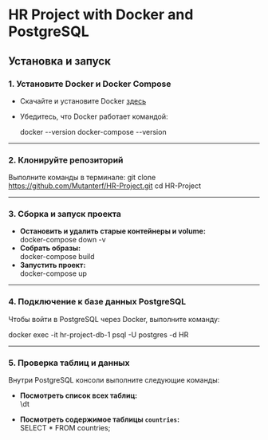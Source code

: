 # HR Project with Docker and PostgreSQL

## Установка и запуск
### 1. Установите Docker и Docker Compose
- Скачайте и установите Docker [здесь](https://www.docker.com/get-started)
- Убедитесь, что Docker работает командой:

  docker --version
  docker-compose --version

---

### 2. Клонируйте репозиторий
Выполните команды в терминале:
git clone https://github.com/Mutanterf/HR-Project.git
cd HR-Project

---

### 3. Сборка и запуск проекта
- **Остановить и удалить старые контейнеры и volume:**  
  docker-compose down -v
- **Собрать образы:**  
  docker-compose build
- **Запустить проект:**  
  docker-compose up

---

### 4. Подключение к базе данных PostgreSQL
Чтобы войти в PostgreSQL через Docker, выполните команду:

docker exec -it hr-project-db-1 psql -U postgres -d HR

---

### 5. Проверка таблиц и данных
Внутри PostgreSQL консоли выполните следующие команды:

- **Посмотреть список всех таблиц:**  
  \dt

- **Посмотреть содержимое таблицы `countries`:**  
  SELECT * FROM countries;

